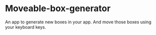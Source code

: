 # Moveable-box-generator
An app to generate new boxes in your app. And move those boxes using your keyboard keys.
